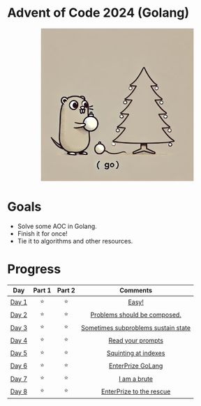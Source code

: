 # Advent of Code 2024 (Golang)

<p align="center"><img src="./golang-aoc.jpeg" alt="The most wonderful time?" width="350" height="350"></p>

# Goals

* Solve some AOC in Golang.
* Finish it for once!
* Tie it to algorithms and other resources.

# Progress

|                     Day                      | Part 1 | Part 2 |                       Comments                        |
|:--------------------------------------------:|:------:|:------:|:-----------------------------------------------------:|
| [Day 1](https://adventofcode.com/2024/day/1) |   ⭐    |   ⭐    |                [Easy!](day1/README.md)                |
| [Day 2](https://adventofcode.com/2024/day/2) |   ⭐    |   ⭐    |    [Problems should be composed.](day2/README.md)     |
| [Day 3](https://adventofcode.com/2024/day/3) |   ⭐    |   ⭐    | [Sometimes subproblems sustain state](day3/README.md) |
| [Day 4](https://adventofcode.com/2024/day/4) |   ⭐    |   ⭐    |          [Read your prompts](day4/README.md)          |
| [Day 5](https://adventofcode.com/2024/day/5) |   ⭐    |   ⭐    |        [Squinting at indexes](day5/README.md)         |
| [Day 6](https://adventofcode.com/2024/day/6) |   ⭐    |   ⭐    |          [EnterPrize GoLang](day6/README.md)          |
| [Day 7](https://adventofcode.com/2024/day/7) |   ⭐    |   ⭐    |            [I am a brute](day7/README.md)             |
| [Day 8](https://adventofcode.com/2024/day/8) |   ⭐    |   ⭐    |      [EnterPrize to the rescue](day8/README.md)       |


